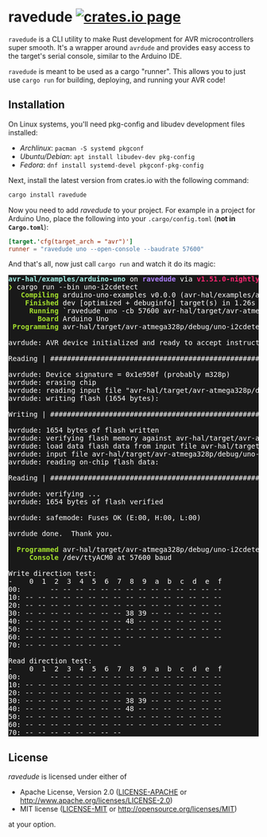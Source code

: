 ravedude [![crates.io page](https://img.shields.io/crates/v/ravedude.svg)](https://crates.io/crates/ravedude)
========
`ravedude` is a CLI utility to make Rust development for AVR microcontrollers
super smooth.  It's a wrapper around `avrdude` and provides easy access to the
target's serial console, similar to the Arduino IDE.

`ravedude` is meant to be used as a cargo "runner".  This allows you to just use
`cargo run` for building, deploying, and running your AVR code!

## Installation
On Linux systems, you'll need pkg-config and libudev development files
installed:

- *Archlinux*: `pacman -S systemd pkgconf`
- *Ubuntu/Debian*: `apt install libudev-dev pkg-config`
- *Fedora*: `dnf install systemd-devel pkgconf-pkg-config`

Next, install the latest version from crates.io with the following command:

```bash
cargo install ravedude
```

Now you need to add *ravedude* to your project.  For example in a project for
Arduino Uno, place the following into your `.cargo/config.toml` (**not in
`Cargo.toml`**):

```toml
[target.'cfg(target_arch = "avr")']
runner = "ravedude uno --open-console --baudrate 57600"
```

And that's all, now just call `cargo run` and watch it do its magic:

<pre style="background-color: #191919; color: #FFF"><font color="#A1EFE4"><b>avr-hal/examples/arduino-uno</b></font> on <font color="#AE81FF"><b>ravedude</b></font> via <font color="#F92672"><b>v1.51.0-nightly </b></font>
<font color="#A6E22E"><b>❯</b></font> cargo run --bin uno-i2cdetect
<font color="#A6E22E"><b>   Compiling</b></font> arduino-uno-examples v0.0.0 (avr-hal/examples/arduino-uno)
<font color="#A6E22E"><b>    Finished</b></font> dev [optimized + debuginfo] target(s) in 1.26s
<font color="#A6E22E"><b>     Running</b></font> `ravedude uno -cb 57600 avr-hal/target/avr-atmega328p/debug/uno-i2cdetect.elf`
<font color="#A6E22E"><b>       Board</b></font> Arduino Uno
<font color="#A6E22E"><b> Programming</b></font> avr-hal/target/avr-atmega328p/debug/uno-i2cdetect.elf <font color="#66D9EF"><b>=&gt;</b></font> /dev/ttyACM0

avrdude: AVR device initialized and ready to accept instructions

Reading | ################################################## | 100% 0.00s

avrdude: Device signature = 0x1e950f (probably m328p)
avrdude: erasing chip
avrdude: reading input file &quot;avr-hal/target/avr-atmega328p/debug/uno-i2cdetect.elf&quot;
avrdude: writing flash (1654 bytes):

Writing | ################################################## | 100% 0.27s

avrdude: 1654 bytes of flash written
avrdude: verifying flash memory against avr-hal/target/avr-atmega328p/debug/uno-i2cdetect.elf:
avrdude: load data flash data from input file avr-hal/target/avr-atmega328p/debug/uno-i2cdetect.elf:
avrdude: input file avr-hal/target/avr-atmega328p/debug/uno-i2cdetect.elf contains 1654 bytes
avrdude: reading on-chip flash data:

Reading | ################################################## | 100% 0.21s

avrdude: verifying ...
avrdude: 1654 bytes of flash verified

avrdude: safemode: Fuses OK (E:00, H:00, L:00)

avrdude done.  Thank you.

<font color="#A6E22E"><b>  Programmed</b></font> avr-hal/target/avr-atmega328p/debug/uno-i2cdetect.elf
<font color="#A6E22E"><b>     Console</b></font> /dev/ttyACM0 at 57600 baud

Write direction test:
-    0  1  2  3  4  5  6  7  8  9  a  b  c  d  e  f
00:       -- -- -- -- -- -- -- -- -- -- -- -- -- --
10: -- -- -- -- -- -- -- -- -- -- -- -- -- -- -- --
20: -- -- -- -- -- -- -- -- -- -- -- -- -- -- -- --
30: -- -- -- -- -- -- -- -- 38 39 -- -- -- -- -- --
40: -- -- -- -- -- -- -- -- 48 -- -- -- -- -- -- --
50: -- -- -- -- -- -- -- -- -- -- -- -- -- -- -- --
60: -- -- -- -- -- -- -- -- -- -- -- -- -- -- -- --
70: -- -- -- -- -- -- -- --

Read direction test:
-    0  1  2  3  4  5  6  7  8  9  a  b  c  d  e  f
00:       -- -- -- -- -- -- -- -- -- -- -- -- -- --
10: -- -- -- -- -- -- -- -- -- -- -- -- -- -- -- --
20: -- -- -- -- -- -- -- -- -- -- -- -- -- -- -- --
30: -- -- -- -- -- -- -- -- 38 39 -- -- -- -- -- --
40: -- -- -- -- -- -- -- -- 48 -- -- -- -- -- -- --
50: -- -- -- -- -- -- -- -- -- -- -- -- -- -- -- --
60: -- -- -- -- -- -- -- -- -- -- -- -- -- -- -- --
70: -- -- -- -- -- -- -- --
</pre>

## License
*ravedude* is licensed under either of

 * Apache License, Version 2.0 ([LICENSE-APACHE](../LICENSE-APACHE) or http://www.apache.org/licenses/LICENSE-2.0)
 * MIT license ([LICENSE-MIT](../LICENSE-MIT) or http://opensource.org/licenses/MIT)

at your option.
